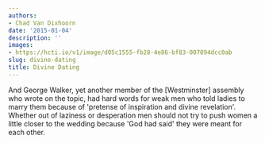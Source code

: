 ```yaml
---
authors:
- Chad Van Dixhoorn
date: '2015-01-04'
description: ''
images:
- https://hcti.io/v1/image/d05c1555-fb28-4e86-bf83-007094dcc0ab
slug: divine-dating
title: Divine Dating
---
```


And George Walker, yet another member of the [Westminster] assembly who wrote on the topic, had hard words for weak men who told ladies to marry them because of 'pretense of inspiration and divine revelation'. Whether out of laziness or desperation men should not try to push women a little closer to the wedding because 'God had said' they were meant for each other.